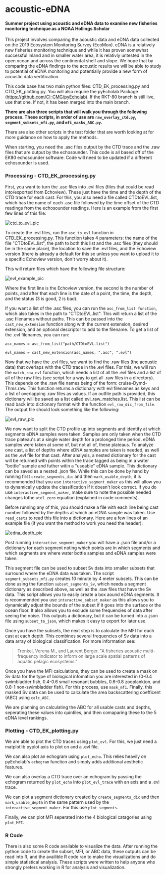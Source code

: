 # acoustic-eDNA
#### Summer project using acoustic and eDNA data to examine new fisheries monitoring technique as a NOAA Hollings Scholar

This project involves comparing the acoustic data and eDNA data collected on the 2019 Ecosystem Monitoring Survey (EcoMon). eDNA is a relatively new fisheries monitoring technique and while it has proven somewhat successful inland and in smaller water area, it is relativly untested in the open ocean and across the continental shelf and slope. We hope that by comparing the eDNA findings to the acoustic results we will be able to study to potential of eDNA monitoring and potentially provide a new form of acoustic data vertification.

This code base has two main python files: CTD_EK_processing.py and CTD_EK_plotting.py. You will also require the pyEcholab Package (https://github.com/CI-CMG/pyEcholab). If the RKT-80 branch is still live, use that one. If not, it has been merged into the main branch. 


**There are also three scripts that will walk you through the following process. These scripts, in order of use are `raw_overlay_ctd.py`, `segment_subsets_mfi.py`, and `mfi_masks_ABC.py`.** 

There are also other scripts in the test folder that are worth looking at for more guidance on how to apply the methods.

When starting, you need the .asc files output by the CTD trace and the .raw files that are output by the echosounder. This code is all based off of the EK80 echosounder software. Code will need to be updated if a different echosounder is used.

### Processing - CTD_EK_processing.py
First, you want to turn the .asc files into .evl files (files that could be read into/exported from Echoview). These just have the time and the depth of the CTD trace for each cast. For this, you also need a file called CTDtoEVL.list, which has the name of each .asc file followed by the time offset of the CTD readings from the echosounder readings. Here is an example from the first few lines of this file:

![ctd_to_evl_pic](https://user-images.githubusercontent.com/60117338/124821358-741f7480-df23-11eb-8446-cb249249544a.png)

To create the .evl files, run the `asc_to_evl` function in CTD_EK_processing.py. This function takes 4 parameters: the name of the file "CTDtoEVL.list", the path to both this list and the .asc files (they should be in the same place), the location to save the .evl files, and the Echoview version (there is already a default for this so unless you want to upload it to a specific Echoview version, don't worry about it). 

This will return files which have the following file structure:

![evl_example_pic](https://user-images.githubusercontent.com/60117338/124824773-ad59e380-df27-11eb-9d5a-261dd1ef5fee.png)

Where the first line is the Echoview version, the second is the number of points, and after that each line is the date of a point, the time, the depth, and the status (3 is good, 2 is bad).

If you want a list of the .asc files, you can run the  `asc_from_list function`, which also takes in the path to "CTDtoEVL.list". This will return a list of the .asc filenames without paths. This can be passed into the `cast_new_extension` function along with the current extension, desired extension, and an optional descriptor to add to the filename. To get a list of the .evl filenames, you can run:


`asc_names = asc_from_list("path/CTDtoEVL.list")`

`evl_names = cast_new_extension(asc_names, ".asc", ".evl")`

Now that we have the .evl files, we want to find the .raw files (the acoustic data) that overlaps with the CTD trace in the .evl files. For this, we will run the `match_raw_evl` function, which needs a list of all the .evl files and a list of all of the raw files (see script for a way to get all .raw files in a directory). This depends on the .raw file names being of the form: cruise-Dymd-Thms.raw. This function returns a dictionary with evl filenames as keys and a list of overlapping .raw files as values. If an outfile path is provided, this dictionary will be saved as a list called evl_raw_matches.list. This list can be read back into dictionary format with the function `evl_raw_dic_from_file`.  The output file should look something like the following:

![evl_raw_pic](https://user-images.githubusercontent.com/60117338/124824644-84395300-df27-11eb-83ea-bd7b6ac5720a.png)

We now want to split the CTD profile up into segments and identify at which segments eDNA samples were taken. Samples are only taken when the CTD trace plateau's at a single water depth for a prolonged time period. eDNA samples were taken at some of, but not all of, these plateaus. To analyze one cast, a list of depths where eDNA samples are taken is needed, as well as the .evl file for that cast. After analysis, a nested dictionary for the cast will be returned with points within the trace tagged as being in a water "bottle" sample and futher witin a "useable" eDNA sample. This dictionary can be saved as a nested .json file. While this can be done by hand by running first `create_segments_dic` and then `mark_usable_depth`, it is recommended that you use `interactive_segment_maker` as this will allow you to dynamically update the classification if it doesn't look correct. If you do use `interactive_segment_maker`, make sure to note the possible needed changes tothe `atol_zero` equation (explained in code comments). 

Before running any of this, you should make a file with each line being cast number followed by the depths at which an eDNA sample was taken. Use `read_casts` to read this file into a dictionary. Here are a few lines of an example file (if you want the method to work you need the header):

![edna_depth_pic](https://user-images.githubusercontent.com/60117338/124830175-5a375f00-df2e-11eb-8c60-1ea2d7b5ef2a.png)

Post running `interactive_segment_maker` you will have a .json file and/or a dictionary for each segment noting which points are in which segments and which segments are where water bottle samples and eDNA samples were taken. 

This segment file can be used to subset Sv data into smaller subsets that surround where the eDNA data was taken. The script `segment_subsets_mfi.py` creates 10 minute by 4 meter subsets. This can be done using the function `subset_segments_Sv`, which needs a segment dictionary as described above, as well as the .raw files that have the Sv data. This script allows you to easily create a box aound eDNA segments. It is recommended you use `interactive_subset_maker` as this allows you to dynamically adjust the bounds of the subset if it goes into the surface or the ocean floor. It also allows you to exclude some frequencies of data after seeing the noise. This outputs a dictionary, but it can be turned into a .json file using `subset_to_json`, which makes it easy to export for later use. 

Once you have the subsets, the next step is to calculate the MFI for each cast at each depth. This combines several frequencies of Sv data into a data array of biological classification. For more information see:
>Trenkel, Verena M., and Laurent Berger. "A fisheries acoustic multi-frequency indicator to inform on large scale spatial patterns of aquatic pelagic ecosystems."  

Once you have the MFI calculations, they can be used to create a mask on Sv data for the type of biological infomation you are interested in (0-0.4 swimbladder fish, 0.4-0.6 small resonant bubbles, 0.6-0.8 zooplankton, and 0.8-1 non-swimbladder fish). For this process, use `mask_mfi`. Finally, this masked Sv data can be used to calculate the area backscattering coefficent (ABC) using `calc_ABC`. 

We are planning on calculating the ABC for all usable casts and depths, seperating these values into quintiles, and then comaparing these to the 5 eDNA level rankings. 

### Plotting - CTD_EK_plotting.py

We are able to plot the CTD traces using `plot_evl`. For this, we just need a matplotlib pyplot axis to plot on and a .evl file.

We can also plot an echogram using `plot_echo`. This relies heavily on pyEcholab's `echogram` function and simply adds additional aesthetic features. 

We can also overlay a CTD trace over an echogram by passing the echogram returned by `plot_echo` into `plot_evl_trace` with an axis and a .evl trace.

We can plot a segment dictionary created by `create_segments_dic` and then `mark_usable_depth` in the same pattern used by the `interactive_segment_maker`. For this use `plot_segments`.

Finally, we can plot MFI seperated into the 4 biological catagories using `plot_MFI`.

### R Code

There is also some R code available to visualize the data. After running the python code to create the subset, MFI, or ABC data, these outputs can be read into R, and the availible R code ran to make the visualizations and do simple statistical analysis. These scripts were written to help anyone who strongly prefers working in R for analysis and visualization. 
